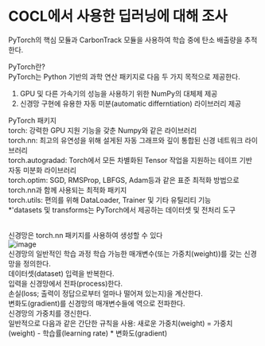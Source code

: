 # COCL에서 사용한 딥러닝에 대해 조사
PyTorch의 핵심 모듈과 CarbonTrack 모듈을 사용하여 학습 중에 탄소 배출량을 추적한다.

PyTorch란?<br/>
PyTorch는 Python 기반의 과학 연산 패키지로 다음 두 가지 목적으로 제공한다.<br/>
1. GPU 및 다른 가속기의 성능을 사용하기 위한 NumPy의 대체제 제공<br/>
2. 신경망 구현에 유용한 자동 미분(automatic differntiation) 라이브러리 제공<br/>

PyTorch 패키지<br/>
torch: 강력한 GPU 지원 기능을 갖춘 Numpy와 같은 라이브러리<br/>
torch.nn: 최고의 유연성을 위해 설게된 자동 그래프와 깊이 통합된 신경 네트워크 라이브러리<br/>
torch.autogradad: Torch에서 모든 차별화된 Tensor 작업을 지원하는 테이프 기반 자동 미분화 라이브러리<br/>
torch.optim: SGD, RMSProp, LBFGS, Adam등과 같은 표준 최적화 방법으로 torch.nn과 함께 사용되는 최적화 패키지<br/>
torch.utils: 편의를 위해 DataLoader, Trainer 및 기타 유틸리티 기능<br/>
*'datasets 및 transforms는 PyTorch에서 제공하는 데이터셋 및 전처리 도구<br/><br/>

신경망은 torch.nn 패키지를 사용하여 생성할 수 있다<br/>
![image](https://github.com/yewon0325/COCL-PVwatts/assets/147733678/f4953186-a7fb-4b9d-b735-73ef9644885a)
<br/>
신경망의 일반적인 학습 과정
학습 가능한 매개변수(또는 가중치(weight))를 갖는 신경망을 정의한다.<br/>
데이터셋(dataset) 입력을 반복한다.<br/>
입력을 신경망에서 전파(process)한다.<br/>
손실(loss; 출력이 정답으로부터 얼마나 떨어져 있는지)을 계산한다.<br/>
변화도(gradient)를 신경망의 매개변수들에 역으로 전파한다.<br/>
신경망의 가중치를 갱신한다.<br/>
일반적으로 다음과 같은 간단한 규칙을 사용: 새로운 가중치(weight) = 가중치(weight) - 학습률(learning rate) * 변화도(gradient)<br/>



